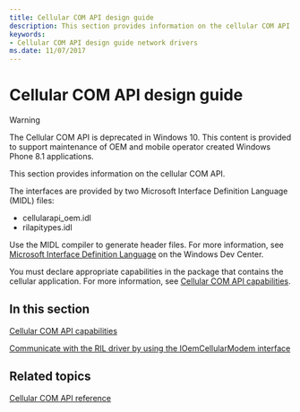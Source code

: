 ```yaml
---
title: Cellular COM API design guide
description: This section provides information on the cellular COM API.
keywords:
- Cellular COM API design guide network drivers
ms.date: 11/07/2017
---
```


# Cellular COM API design guide

> [!WARNING]
> The Cellular COM API is deprecated in Windows 10. This content is provided to support maintenance of OEM and mobile operator created Windows Phone 8.1 applications.

This section provides information on the cellular COM API.

The interfaces are provided by two Microsoft Interface Definition Language (MIDL) files:

- cellularapi_oem.idl
- rilapitypes.idl

Use the MIDL compiler to generate header files. For more information, see [Microsoft Interface Definition Language](/windows/desktop/Midl/midl-start-page) on the Windows Dev Center.

You must declare appropriate capabilities in the package that contains the cellular application. For more information, see [Cellular COM API capabilities](cellular-com-api-capabilities.md).

## In this section

[Cellular COM API capabilities](cellular-com-api-capabilities.md)

[Communicate with the RIL driver by using the IOemCellularModem interface](communicate-with-the-ril-driver-by-using-the-ioemcellularmodem-interface.md)

## Related topics

[Cellular COM API reference](/previous-versions/windows/hardware/cellular/)
